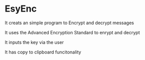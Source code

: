 EsyEnc
===============

It creats an simple program to Encrypt and decrypt messages

It uses the Advanced Encryption Standard to enrypt and decrypt

It inputs the key via the user

It has copy to clipboard funcitonality

